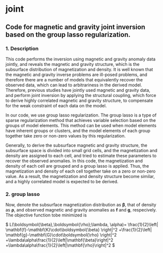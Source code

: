# joint

## Code for magnetic and gravity joint inversion based on the group lasso regularization.

### 1. Description
This code performs the inversion using magnetic and gravity anomaly data jointly, and reveals the magnetic and gravity structure, which is the subsurface distribution of magnetization and density. It is well known that the magnetic and gravity inverse problems are ill-posed problems, and therefore there are a number of models that equivalently recover the observed data, which can lead to arbitrariness in the derived model. Therefore, previous studies have jointly used magnetic and gravity data, and perform joint inversion by applying the structural coupling, which force to derive highly correlated magnetic and gravity structure, to compensate for the weak constraint of each data on the model.

In our code, we use group lasso regularization. The group lasso is a type of sparse regularization method that achieves variable selection based on the groups of model elements. This method can be used when model elements have inherent groups or clusters, and the model elements of each group together take zero or non-zero values by this regularization.

Generally, to derive the subsurface magnetic and gravity structure, the subsurface space is divided into small grid cells, and the magnetization and density are assigned to each cell, and tried to estimate these parameters to recover the observed anomalies. In this code, the magnetization and density of each cell are grouped and a group lasso is applied. Thus, the magnetization and density of each cell together take on a zero or non-zero value. As a result, the magnetization and density structure become similar, and a highly correlated model is expected to be derived.

### 2. group lasso
Now, denote the subsurface magnetization distribution as $\boldsymbol{\beta}$, that of density as $\boldsymbol{\rho}$, and observed magnetic and gravity anomalies as $\mathbf{f}$ and $\mathbf{g}$, respecively.
The objective function tobe minimized is

$
L(\boldsymbol{\beta},\boldsymbol{\rho};\lambda, \alpha)=
\frac{1}{2}\left\|
	\mathbf{f}-\mathbf{K}\cdot\boldsymbol{\beta}
\right\|^2
+\frac{1}{2}\left\|
	\mathbf{g}-\mathbf{G}\cdot\boldsymbol{\rho}
\right\|^2
+\lambda\alpha\frac{1}{2}\left\|\mathbf{\beta}\right\|^2
+\lambda\alpha\frac{1}{2}\left\|\mathbf{\rho}\right\|^2
$
